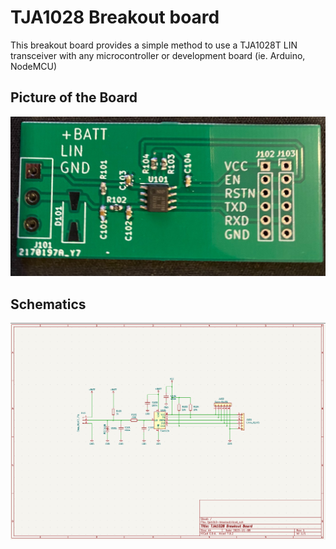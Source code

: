 # TJA1028 Breakout board

This breakout board provides a simple method to use a TJA1028T LIN transceiver with any microcontroller or development board (ie. Arduino, NodeMCU)



## Picture of the Board

![image-20231108174813726](breakout-board.jpg)



## Schematics

![image-20231108175140042](schematics)
